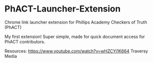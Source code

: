 # PhACT-Launcher-Extension
Chrome link launcher extension for Phillips Academy Checkers of Truth (PhACT)

My first extension! Super simple, made for quick document access for PhACT contributors.

Resources: https://www.youtube.com/watch?v=wHZCYi1K664 Traversy Media
